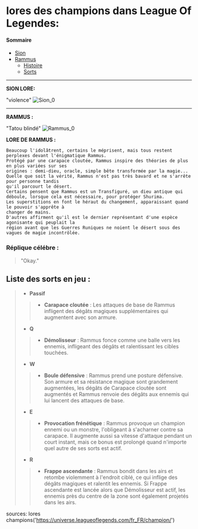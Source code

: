 # __lores des champions dans League Of Legendes:__


#### Sommaire
* [Sion](#sion)
* [Rammus](#rammus)
	* [Histoire](#hist_rammus)
	* [Sorts](#sorts_rammus)

---
__SION LORE:__ <a name="sion"></a>

"violence"
![Sion_0](https://github.com/CURT-Elien-2326035a/markdown-td1-/assets/145133444/e0a5833e-87aa-42db-b80c-cdbbc5b5dfe3)

---

__RAMMUS :__  <a name="rammus"></a>

"Tatou blindé"
![Rammus_0](https://github.com/CURT-Elien-2326035a/markdown-td1-/assets/145133444/a0430fed-8e51-411d-ab08-5223a886334e)

__LORE DE RAMMUS :__  <a name="hist_rammus"></a>

~~~
Beaucoup l'idolâtrent, certains le méprisent, mais tous restent perplexes devant l'énigmatique Rammus. 
Protégé par une carapace cloutée, Rammus inspire des théories de plus en plus variées sur ses 
origines : demi-dieu, oracle, simple bête transformée par la magie... 
Quelle que soit la vérité, Rammus n'est pas très bavard et ne s'arrête pour personne tandis 
qu'il parcourt le désert.
Certains pensent que Rammus est un Transfiguré, un dieu antique qui déboule, lorsque cela est nécessaire, pour protéger Shurima. 
Les superstitions en font le héraut du changement, apparaissant quand le pouvoir s'apprête à 
changer de mains. 
D'autres affirment qu'il est le dernier représentant d'une espèce agonisante qui peuplait la 
région avant que les Guerres Runiques ne noient le désert sous des vagues de magie incontrôlée.
~~~

### Réplique célébre :

> "Okay."

## Liste des sorts en jeu :  <a name="sorts_rammus"></a>

> - **Passif**
>>  - **Carapace cloutée** : Les attaques de base de Rammus infligent des dégâts magiques supplémentaires qui augmentent avec son armure.
>
> - **Q**
>> - **Démolisseur** : Rammus fonce comme une balle vers les ennemis, infligeant des dégâts et ralentissant les cibles touchées.
>
> - **W**
>> - **Boule défensive** : Rammus prend une posture défensive. Son armure et sa résistance magique sont grandement augmentées, les dégâts de Carapace cloutée sont augmentés et Rammus renvoie des dégâts aux ennemis qui lui lancent des attaques de base.
>
> - **E**
>>  - **Provocation frénétique** : Rammus provoque un champion ennemi ou un monstre, l'obligeant à s'acharner contre sa carapace. Il augmente aussi sa vitesse d'attaque pendant un court instant, mais ce bonus est prolongé quand n'importe quel autre de ses sorts est actif.
>
> - **R**
>> - **Frappe ascendante** : Rammus bondit dans les airs et retombe violemment à l'endroit ciblé, ce qui inflige des dégâts magiques et ralentit les ennemis. Si Frappe ascendante est lancée alors que Démolisseur est actif, les ennemis près du centre de la zone sont également projetés dans les airs.
>







sources:
lores champions('https://universe.leagueoflegends.com/fr_FR/champion/') 

